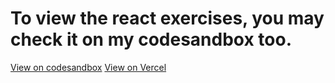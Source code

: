# To view the react exercises, you may check it on my codesandbox too.

<a href="https://codesandbox.io/s/03-pizza-menu-z8q3y7?file=/src/App.js" target="_blank">View on codesandbox</a>
<a href="https://react-course-exercises.vercel.app/" target="_blank">View on Vercel</a>
